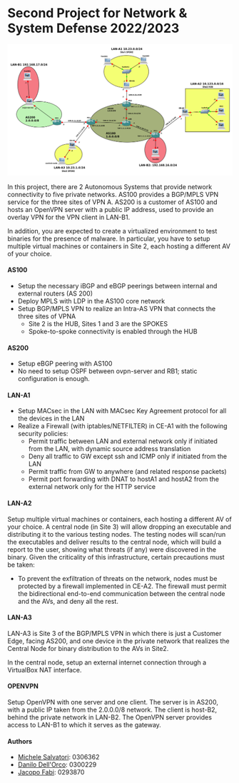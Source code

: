 # Second Project for Network & System Defense 2022/2023

![](topology.png)

In this project, there are 2 Autonomous Systems that provide network connectivity to five private networks. AS100 provides a BGP/MPLS VPN service for the three sites of VPN A. AS200 is a customer of AS100 and hosts an OpenVPN server with a public IP address, used to provide an overlay VPN for the VPN client in LAN-B1.

In addition, you are expected to create a virtualized environment to test binaries for the presence of malware. In particular, you have to setup multiple virtual machines or containers in Site 2, each hosting a different AV of your choice. 

#### AS100
- Setup the necessary iBGP and eBGP peerings between internal and external routers (AS 200)
- Deploy MPLS with LDP in the AS100 core network
- Setup BGP/MPLS VPN to realize an Intra-AS VPN that connects the three sites of VPNA
  - Site 2 is the HUB, Sites 1 and 3 are the SPOKES
  - Spoke-to-spoke connectivity is enabled through the HUB
#### AS200
- Setup eBGP peering with AS100
- No need to setup OSPF between ovpn-server and RB1; static configuration is enough.
#### LAN-A1
- Setup MACsec in the LAN with MACsec Key Agreement protocol for all the devices in the LAN
- Realize a Firewall (with iptables/NETFILTER) in CE-A1 with the following security policies:
    - Permit traffic between LAN and external network only if initiated from the LAN, with dynamic source address translation
    - Deny all traffic to GW except ssh and ICMP only if initiated from the LAN
    - Permit traffic from GW to anywhere (and related response packets)
    - Permit port forwarding with DNAT to hostA1 and hostA2 from the external network only for the HTTP service
#### LAN-A2
Setup multiple virtual machines or containers, each hosting a different AV of your choice. 
A central node (in Site 3) will allow dropping an executable and distributing it to the various testing nodes. The testing nodes will scan/run the executables and deliver results to the central node, which will build a report to the user, showing what threats (if any) were discovered in the binary.
Given the criticality of this infrastructure, certain precautions must be taken:
- To prevent the exfiltration of threats on the network, nodes must be protected by a firewall implemented in CE-A2. The firewall must permit the bidirectional end-to-end communication between the central node and the AVs, and deny all the rest.
#### LAN-A3
LAN-A3 is Site 3 of the BGP/MPLS VPN in which there is just a Customer Edge, facing AS200, and one device in the private network that realizes the Central Node for binary distribution to the AVs in Site2.

In the central node, setup an external internet connection through a VirtualBox NAT interface.
#### OPENVPN
Setup OpenVPN with one server and one client. The server is in AS200, with a public IP taken from the 2.0.0.0/8 network. The client is host-B2, behind the private network in LAN-B2. The OpenVPN server provides access to LAN-B1 to which it serves as the gateway.

#### Authors
- [Michele Salvatori](https://github.com/michsalvv): 0306362
- [Danilo Dell'Orco](https://github.com/danilo-dellorco): 0300229
- [Jacopo Fabi](https://github.com/jacopofabi): 0293870